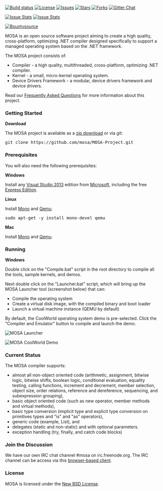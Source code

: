 [![Build status][build-status-image]][build-status]   [![License][github-license]][github-license-link]  [![Issues][github-issues]][github-issues-link]  [![Stars][github-stars]][github-stars-link]  [![Forks][github-forks]][github-forks-link]  [![Gitter Chat][gitter-image]][gitter-chat]

[![Issue Stats][pull-requests-image]][pull-requests]  [![Issue Stats][issues-closed-image]][issues-closed]

[![Bountysource][bounty-image]][bounty-issues]  

[build-status-image]: https://ci.appveyor.com/api/projects/status/gmeosk7sa6su8rb3/branch/master?svg=true
[build-status]: https://ci.appveyor.com/project/MOSA/mosa-project
[pull-requests-image]: http://www.issuestats.com/github/mosa/mosa-project/badge/pr
[pull-requests]: http://www.issuestats.com/github/mosa/mosa-project
[issues-closed-image]: http://www.issuestats.com/github/mosa/mosa-project/badge/issue
[issues-closed]: http://www.issuestats.com/github/mosa/mosa-project
[bounty-image]: https://api.bountysource.com/badge/team?team_id=55027&style=bounties_received
[bounty-issues]: https://api.bountysource.com/badge/team?team_id=55027&style=bounties_received
[gitter-image]: https://img.shields.io/badge/gitter-join%20chat%20-blue.svg
[gitter2-image]: https://badges.gitter.im/Join%20Chat.svg
[gitter-chat]: https://gitter.im/mosa
[github-issues]: https://img.shields.io/github/issues/mosa/MOSA-Project.svg
[github-forks]: https://img.shields.io/github/forks/mosa/MOSA-Project.svg
[github-stars]: https://img.shields.io/github/stars/mosa/MOSA-Project.svg
[github-license]: https://img.shields.io/badge/license-New%20BSD-blue.svg
[github-link]: https://github.com/mosa/MOSA-Project
[github-stars-link]: https://github.com/mosa/MOSA-Project/stargazers
[github-forks-link]: https://github.com/mosa/MOSA-Project/network
[github-issues-link]: https://github.com/mosa/MOSA-Project/issues
[github-license-link]: https://raw.githubusercontent.com/mosa/MOSA-Project/master/LICENSE.txt

MOSA is an open source software project aiming to create a high quality, cross-platform, optimizing .NET compiler designed specifically to support a managed operating system based on the .NET framework.

The MOSA project consists of:

* Compiler - a high quality, multithreaded, cross-platform, optimizing .NET compiler.
* Kernel - a small, micro-kernel operating system.
* Device Drivers Framework - a modular, device drivers framework and device drivers.

Read our [Frequently Asked Questions](https://github.com/mosa/MOSA-Project/wiki/Frequently-Asked-Questions) for more information about this project.

### Getting Started

**Download**

The MOSA project is available as a [zip download](https://github.com/mosa/MOSA-Project/archive/master.zip) or via git:

<pre>
git clone https://github.com/mosa/MOSA-Project.git
</pre>

### Prerequisites

You will also need the following prerequisites:

**Windows**

Install any [Visual Studio 2013](http://www.visualstudio.com) edition from [Microsoft](http://www.microsoft.com), including the free [Express Edition](http://www.microsoft.com/express/Downloads).

**Linux**

Install [Mono](http://www.mono-project.com) and [Qemu](http://wiki.qemu.org/Main_Page).

<pre>
sudo apt-get -y install mono-devel qemu
</pre>

**Mac**

Install [Mono](http://www.mono-project.com) and [Qemu](http://wiki.qemu.org/Main_Page).

### Running

**Windows**

Double click on the "Compile.bat" script in the root directory to compile all the tools, sample kernels, and demos.

Next double click on the "Launcher.bat" script, which will bring up the MOSA Launcher tool (screenshot below) that can:

* Compile the operating system
* Create a virtual disk image, with the compiled binary and boot loader
* Launch a virtual machine instance (QEMU by default)

By default, the CoolWorld operating system demo is pre-selected. Click the "Compiler and Emulator" button to compile and launch the demo.

![MOSA Launcher](https://raw.githubusercontent.com/mosa/MOSA-Screenshots/master/MOSA%20Launcher.png)

![MOSA CoolWorld Demo](https://raw.githubusercontent.com/mosa/MOSA-Screenshots/master/MOSA%20QEMU%20CoolWorld.png)

### Current Status

The MOSA compiler supports:

* almost all non-object oriented code (arithmetic, assignment, bitwise logic, bitwise shifts, boolean logic, conditional evaluation, equality testing, calling functions, increment and decrement,  member selection, object size, order relations, reference and dereference, sequencing, and subexpression grouping), 
* basic object oriented code (such as new operator, member methods and virtual methods), 
* basic type conversion (implicit type and explicit type conversion on primitives types and "is" and "as" operators), 
* generic code (example, List<T>), and
* delegates (static and non-static) and with optional parameters.
* exception handling (try, finally, and catch code blocks)

### Join the Discussion

We have our own IRC chat channel #mosa on irc.freenode.org. The IRC channel can be access via this [browser-based client](http://webchat.freenode.net/?channels=mosa).

### License

MOSA is licensed under the [New BSD License](http://en.wikipedia.org/wiki/New_BSD).

